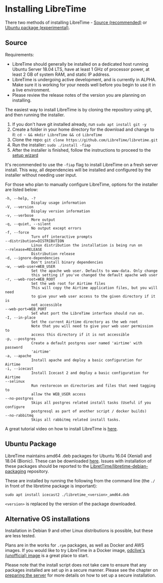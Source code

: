 # Installing LibreTime
There two methods of installing LibreTime - [Source (recommended)](#source) or
[Ubuntu package (experimental)](#ubuntu-package).

## Source

Requirements:

- LibreTime should generally be installed on a dedicated host running Ubuntu Server 18.04 LTS, have at least 1 GHz of processor power, at least 2 GB of system RAM, and static IP address.
- LibreTime is undergoing active development, and is currently in ALPHA. Make sure it is working for your needs well before you begin to use it in a live environment.
- Please review the release notes of the version you are planning on installing.

The easiest way to install LibreTime is by cloning the repository using git, and
then running the installer.

1. If you don't have git installed already, run `sudo apt install git -y`
2. Create a folder in your home directory for the download and change to it: `cd ~ && mkdir LibreTime && cd LibreTime`
3. Clone the repo: `git clone https://github.com/LibreTime/libretime.git`
4. Run the installer: `sudo ./install -fiap`
5. After the installer is finished, follow the instructions to proceed to the [setup wizard](manual/getting-started/index.md)

It's recommended to use the `-fiap` flag to install LibreTime on a fresh server install. This way,
all dependencies will be installed and configured by the installer without needing user input.

For those who plan to manually configure LibreTime, options for the installer are listed below:
```
-h, --help, -?
            Display usage information
-V, --version
            Display version information
-v, --verbose
            More output
-q, --quiet, --silent
            No output except errors
-f, --force
            Turn off interactive prompts
--distribution=DISTRIBUTION
            Linux distribution the installation is being run on
--release=RELEASE
            Distribution release
-d, --ignore-dependencies
            Don't install binary dependencies
-w, --web-user=WEB_USER
            Set the apache web user. Defaults to www-data. Only change
            this setting if you've changed the default apache web user
-r, --web-root=WEB_ROOT
            Set the web root for Airtime files
            This will copy the Airtime application files, but you will need
            to give your web user access to the given directory if it is
            not accessible
--web-port=WEB_PORT
            Set what port the LibreTime interface should run on.
-I, --in-place
            Set the current Airtime directory as the web root
            Note that you will need to give your web user permission to
            access this directory if it is not accessible
-p, --postgres
            Create a default postgres user named 'airtime' with password
            'airtime'
-a, --apache
            Install apache and deploy a basic configuration for Airtime
-i, --icecast
            Install Icecast 2 and deploy a basic configuration for Airtime
--selinux
            Run restorecon on directories and files that need tagging to
            allow the WEB_USER access
--no-postgres
            Skips all postgres related install tasks (Useful if you configure
            postgresql as part of another script / docker builds)
--no-rabbitmq
            Skips all rabbitmq related install tasks.
```

A great tutorial video on how to install LibreTime is [here](https://www.youtube.com/watch?v=Djo_55LgjXE).

## Ubuntu Package
LibreTime maintains amd64 .deb packages for Ubuntu 16.04 (Xenial) and 18.04
(Bionic). These can be downloaded [here](https://github.com/LibreTime/libretime-debian-packaging/releases).
Issues with installation of these packages should be reported to the
[LibretTime/libretime-debian-packaging](https://github.com/LibreTime/libretime-debian-packaging)
repository.

These are installed by running the following from the command line (the `./` in
front of the libretime package is important):

```
sudo apt install icecast2 ./libretime_<version>_amd64.deb
```
`<version>` is replaced by the version of the package downloaded.

## Alternative OS installations
Installation in Debian 9 and other Linux distributions is possible, but these
are less tested.

Plans are in the works for `.rpm` packages, as well as Docker and AWS images. If you would like to try LibreTime in a Docker image, [odclive's (unofficial) image](https://hub.docker.com/r/odclive/libretime-docker) is a great place to start.

Please note that the install script does not take care to ensure that any
packages installed are set up in a secure manner. Please see the chapter on
[preparing the server](manual/preparing-the-server) for more details on
how to set up a secure installation.
